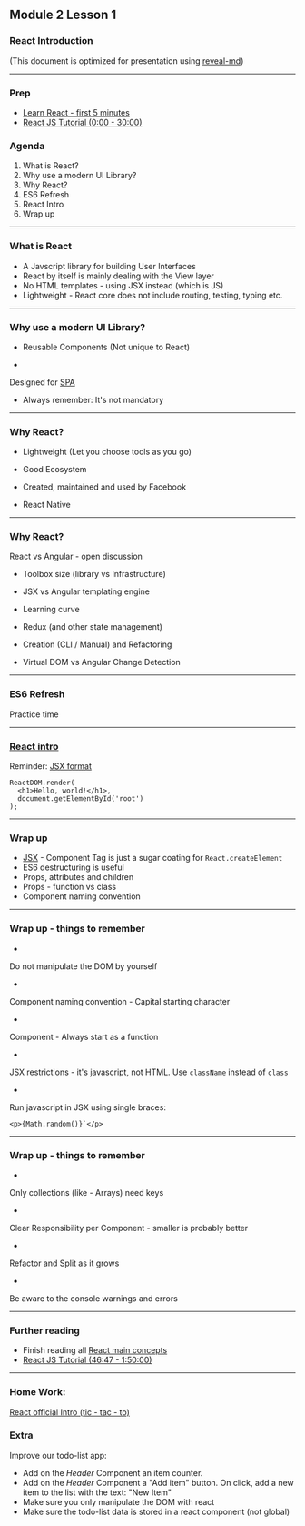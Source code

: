 ## Module 2 Lesson 1
### React Introduction
(This document is optimized for presentation using [reveal-md](https://github.com/webpro/reveal-md))

---

### Prep
* [Learn React - first 5 minutes](https://www.youtube.com/watch?v=Ke90Tje7VS0)
* [React JS Tutorial (0:00 - 30:00)](https://www.youtube.com/watch?v=UtIOMUQ7nWM)

### Agenda
1. What is React?
2. Why use a modern UI Library?
3. Why React?
4. ES6 Refresh
5. React Intro
6. Wrap up

---

### What is React
* <!-- .element: class="fragment" --> A Javscript library for building User Interfaces

* <!-- .element: class="fragment" --> React by itself is mainly dealing with the View layer

* <!-- .element: class="fragment" --> No HTML templates - using JSX instead (which is JS)

* <!-- .element: class="fragment" --> Lightweight - React core does not include routing, testing, typing etc.

---

### Why use a modern UI Library?

* Reusable Components (Not unique to React)
<!-- .element: class="fragment" -->

* <!-- .element: class="fragment" -->
Designed for [SPA](https://he.wikipedia.org/wiki/%D7%99%D7%99%D7%A9%D7%95%D7%9E%D7%99_%D7%93%D7%A3_%D7%99%D7%97%D7%99%D7%93)

* Always remember: It's not mandatory
<!-- .element: class="fragment" -->

---

### Why React?

* Lightweight (Let you choose tools as you go)
<!-- .element: class="fragment" -->

* Good Ecosystem
<!-- .element: class="fragment" -->

* Created, maintained and used by Facebook
<!-- .element: class="fragment" -->

* React Native
<!-- .element: class="fragment" -->

---

### Why React?
React vs Angular - open discussion

- Toolbox size (library vs Infrastructure)
<!-- .element: class="fragment" -->

- JSX vs Angular templating engine
<!-- .element: class="fragment" -->

- Learning curve
<!-- .element: class="fragment" -->

- Redux (and other state management)
<!-- .element: class="fragment" -->

- Creation (CLI / Manual) and Refactoring
<!-- .element: class="fragment" -->

- Virtual DOM vs Angular Change Detection
<!-- .element: class="fragment" -->

---

### ES6 Refresh
Practice time

---

### [React intro](https://reactjs.org/)
Reminder: [JSX format](https://reactjs.org/docs/introducing-jsx.html)
```
ReactDOM.render(
  <h1>Hello, world!</h1>,
  document.getElementById('root')
);
```

---

### Wrap up
* [JSX](https://babeljs.io/repl) - Component Tag is just a sugar coating for `React.createElement`
* ES6 destructuring is useful
* Props, attributes and children
* Props - function vs class
* Component naming convention


---

### Wrap up - things to remember
* <!-- .element: class="fragment" -->
Do not manipulate the DOM by yourself
* <!-- .element: class="fragment" -->
Component naming convention - Capital starting character
* <!-- .element: class="fragment" -->
Component - Always start as a function
* <!-- .element: class="fragment" -->
JSX restrictions - it's javascript, not HTML. Use `className` instead of `class`
* <!-- .element: class="fragment" -->
Run javascript in JSX using single braces:
```
<p>{Math.random()}`</p>
```

---

### Wrap up - things to remember
* <!-- .element: class="fragment" -->
Only collections (like - Arrays) need keys
* <!-- .element: class="fragment" -->
Clear Responsibility per Component - smaller is probably better
* <!-- .element: class="fragment" -->
Refactor and Split as it grows
* <!-- .element: class="fragment" -->
Be aware to the console warnings and errors


---

### Further reading
* Finish reading all [React main concepts](https://reactjs.org/docs/add-react-to-a-website.html)
* [React JS Tutorial (46:47 - 1:50:00)](https://www.youtube.com/watch?v=UtIOMUQ7nWM)




---

### Home Work:
[React official Intro (tic - tac - to)](https://reactjs.org/tutorial/tutorial.html)

### Extra
Improve our todo-list app:
* Add on the *Header* Component an item counter.
* Add on the *Header* Component a "Add item" button. On click, add a new item to the list with the text: "New Item"
* Make sure you only manipulate the DOM with react
* Make sure the todo-list data is stored in a react component (not global)
